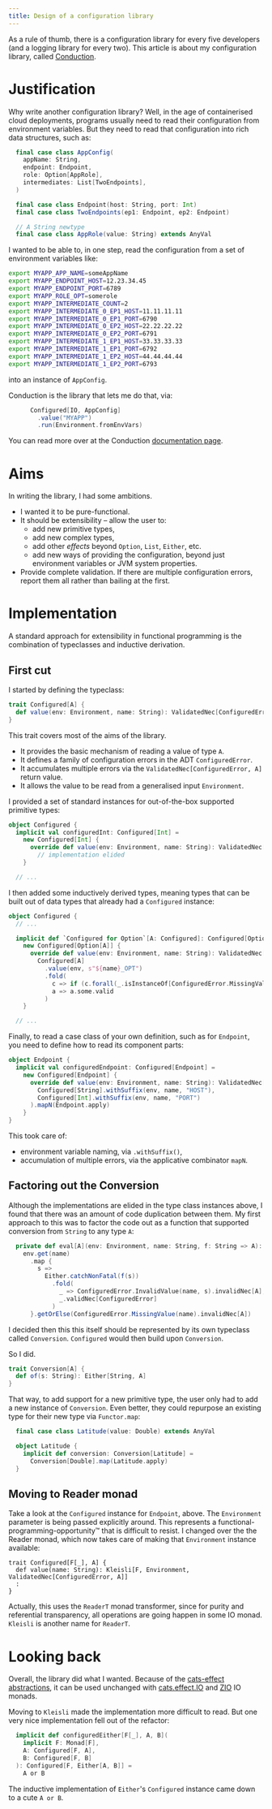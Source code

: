 ```yaml
---
title: Design of a configuration library
---
```


As a rule of thumb, there is a configuration library for every five developers (and a logging library for every two). 
This article is about my configuration library, called [Conduction](https://github.com/leigh-perry/conduction). 

# Justification

Why write another configuration library?
Well, in the age of containerised cloud deployments, programs usually need to read their configuration from environment variables.
But they need to read that configuration into rich data structures, such as:
```scala
  final case class AppConfig(
    appName: String,
    endpoint: Endpoint,
    role: Option[AppRole],
    intermediates: List[TwoEndpoints],
  )

  final case class Endpoint(host: String, port: Int)
  final case class TwoEndpoints(ep1: Endpoint, ep2: Endpoint)

  // A String newtype
  final case class AppRole(value: String) extends AnyVal
```

I wanted to be able to, in one step, read the configuration from a set of environment variables like:
```bash
export MYAPP_APP_NAME=someAppName
export MYAPP_ENDPOINT_HOST=12.23.34.45
export MYAPP_ENDPOINT_PORT=6789
export MYAPP_ROLE_OPT=somerole
export MYAPP_INTERMEDIATE_COUNT=2
export MYAPP_INTERMEDIATE_0_EP1_HOST=11.11.11.11
export MYAPP_INTERMEDIATE_0_EP1_PORT=6790
export MYAPP_INTERMEDIATE_0_EP2_HOST=22.22.22.22
export MYAPP_INTERMEDIATE_0_EP2_PORT=6791
export MYAPP_INTERMEDIATE_1_EP1_HOST=33.33.33.33
export MYAPP_INTERMEDIATE_1_EP1_PORT=6792
export MYAPP_INTERMEDIATE_1_EP2_HOST=44.44.44.44
export MYAPP_INTERMEDIATE_1_EP2_PORT=6793
```

into an instance of `AppConfig`.

Conduction is the library that lets me do that, via:
```scala
      Configured[IO, AppConfig]
        .value("MYAPP")
        .run(Environment.fromEnvVars)
```

You can read more over at the Conduction [documentation page](https://github.com/leigh-perry/conduction/blob/master/README.md).

# Aims

In writing the library, I had some ambitions.

- I wanted it to be pure-functional.
- It should be extensibility – allow the user to:
  - add new primitive types,
  - add new complex types,
  - add other _effects_ beyond `Option`, `List`, `Either`, etc.
  - add new ways of providing the configuration, beyond just environment variables or JVM system properties.
- Provide complete validation. If there are multiple configuration errors, report them all rather than bailing at the first.

# Implementation

A standard approach for extensibility in functional programming is the combination of typeclasses and inductive derivation.

## First cut

I started by defining the typeclass:
```scala
trait Configured[A] {
  def value(env: Environment, name: String): ValidatedNec[ConfiguredError, A]
}
```

This trait covers most of the aims of the library.

- It provides the basic mechanism of reading a value of type `A`.
- It defines a family of configuration errors in the ADT `ConfiguredError`.
- It accumulates multiple errors via the `ValidatedNec[ConfiguredError, A]` return value.
- It allows the value to be read from a generalised input `Environment`.

I provided a set of standard instances for out-of-the-box supported primitive types:
```scala
object Configured {
  implicit val configuredInt: Configured[Int] =
    new Configured[Int] {
      override def value(env: Environment, name: String): ValidatedNec[ConfiguredError, Int] =
        // implementation elided
    }

  // ...
```

I then added some inductively derived types, meaning types that can be built out of data types that already had a `Configured` instance:
```scala
object Configured {
  // ...

  implicit def `Configured for Option`[A: Configured]: Configured[Option[A]] =
    new Configured[Option[A]] {
      override def value(env: Environment, name: String): ValidatedNec[ConfiguredError, Option[A]] =
        Configured[A]
          .value(env, s"${name}_OPT")
          .fold(
            c => if (c.forall(_.isInstanceOf[ConfiguredError.MissingValue])) None.validNec else c.invalid,
            a => a.some.valid
          )
    }

  // ...
```

Finally, to read a case class of your own definition, such as for `Endpoint`, you need to define how to read its component parts:
```scala
object Endpoint {
  implicit val configuredEndpoint: Configured[Endpoint] =
    new Configured[Endpoint] {
      override def value(env: Environment, name: String): ValidatedNec[ConfiguredError, Endpoint] = (
        Configured[String].withSuffix(env, name, "HOST"),
        Configured[Int].withSuffix(env, name, "PORT")
      ).mapN(Endpoint.apply)
    }
}
```

This took care of:

- environment variable naming, via `.withSuffix()`,
- accumulation of multiple errors, via the applicative combinator `mapN`.

## Factoring out the Conversion

Although the implementations are elided in the type class instances above, I found that there was an amount of code duplication between them.
My first approach to this was to factor the code out as a function that supported conversion from `String` to any type `A`:
```scala
  private def eval[A](env: Environment, name: String, f: String => A): ValidatedNec[ConfiguredError, A] =
    env.get(name)
      .map {
        s =>
          Either.catchNonFatal(f(s))
            .fold(
              _ => ConfiguredError.InvalidValue(name, s).invalidNec[A],
              _.validNec[ConfiguredError]
            )
      }.getOrElse(ConfiguredError.MissingValue(name).invalidNec[A])
```

I decided then this this itself should be represented by its own typeclass called `Conversion`. 
`Configured` would then build upon `Conversion`.

So I did.
```scala
trait Conversion[A] {
  def of(s: String): Either[String, A]
}
```

That way, to add support for a new primitive type, the user only had to add a new instance of `Conversion`. 
Even better, they could repurpose an existing type for their new type via `Functor.map`:
```scala
  final case class Latitude(value: Double) extends AnyVal

  object Latitude {
    implicit def conversion: Conversion[Latitude] =
      Conversion[Double].map(Latitude.apply)
  }
```

## Moving to Reader monad

Take a look at the `Configured` instance for `Endpoint`, above. The `Environment` parameter is being passed explicitly around.
This represents a functional-programming-opportunity™ that is difficult to resist.
I changed over the the Reader monad, which now takes care of making that `Environment` instance available:
```
trait Configured[F[_], A] {
  def value(name: String): Kleisli[F, Environment, ValidatedNec[ConfiguredError, A]]
  :
}
```

Actually, this uses the `ReaderT` monad transformer, since for purity and referential transparency, all operations are going happen in some IO monad.
`Kleisli` is another name for `ReaderT`.

# Looking back

Overall, the library did what I wanted. Because of the [cats-effect abstractions](https://github.com/typelevel/cats-effect), it can
be used unchanged with [cats.effect.IO](https://github.com/typelevel/cats-effect/blob/master/core/shared/src/main/scala/cats/effect/IO.scala)
and [ZIO](https://github.com/zio/zio) IO monads.

Moving to `Kleisli` made the implementation more difficult to read.
But one very nice implementation fell out of the refactor:
```scala
  implicit def configuredEither[F[_], A, B](
    implicit F: Monad[F],
    A: Configured[F, A],
    B: Configured[F, B]
  ): Configured[F, Either[A, B]] =
    A or B
```

The inductive implementation of `Either`'s `Configured` instance came down to a cute `A or B`.
